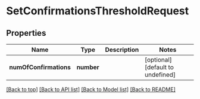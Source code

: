 # SetConfirmationsThresholdRequest

## Properties

|Name | Type | Description | Notes|
|------------ | ------------- | ------------- | -------------|
|**numOfConfirmations** | **number** |  | [optional] [default to undefined]|




[[Back to top]](#) [[Back to API list]](../../README.md#documentation-for-api-endpoints) [[Back to Model list]](../../README.md#documentation-for-models) [[Back to README]](../../README.md)
